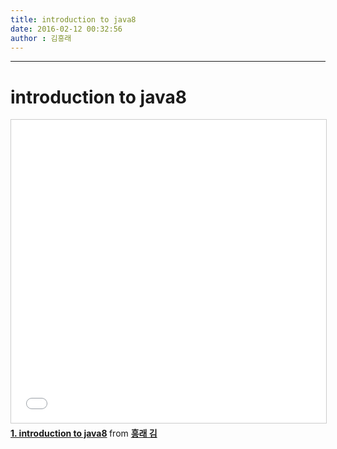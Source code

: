 ```yaml
---
title: introduction to java8
date: 2016-02-12 00:32:56
author : 김흥래
---
```


---
# introduction to java8
 <iframe src="//www.slideshare.net/slideshow/embed_code/key/nBzDFL687UgvEc" width="595" height="485" frameborder="0" marginwidth="0" marginheight="0" scrolling="no" style="border:1px solid #CCC; border-width:1px; margin-bottom:5px; max-width: 100%;" allowfullscreen> </iframe> <div style="margin-bottom:5px"> <strong> <a href="//www.slideshare.net/heungrae_kim/1-introduction-to-java8" title="1. introduction to java8" target="_blank">1. introduction to java8</a> </strong> from <strong><a href="https://www.slideshare.net/heungrae_kim" target="_blank">흥래 김</a></strong> </div>